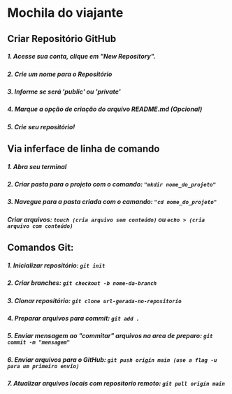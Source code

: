 # **Mochila do viajante**

## **Criar Repositório GitHub**

##### 1. Acesse sua conta, clique em "New Repository".
##### 2. Crie um nome para o Repositório
##### 3. Informe se será 'public' ou 'private'
##### 4. Marque a opção de criação do arquivo README.md (Opcional)
##### 5. Crie seu repositório! 

## **Via inferface de linha de comando**

##### 1. Abra seu terminal
##### 2. Criar pasta para o projeto com o comando: ```"mkdir nome_do_projeto"``` 
##### 3. Navegue para a pasta criada com o camando: ```"cd nome_do_projeto"``` 

##### Criar arquivos: ```touch (cria arquivo sem conteúdo)``` ou ```echo > (cria arquivo com conteúdo)```

## **Comandos Git:**

##### 1. Inicializar repositório: ```git init```
##### 2. Criar branches: ```git checkout -b nome-da-branch``` 
##### 3. Clonar repositório: ```git clone url-gerada-no-repositorio``` 
##### 4. Preparar arquivos para commit: ```git add .```
##### 5. Enviar mensagem ao "commitar" arquivos na area de preparo: ```git commit -m "mensagem"``` 
##### 6. Enviar arquivos para o GitHub: ```git push origin main (use a flag -u para um primeiro envio)```
##### 7. Atualizar arquivos locais com repositorio remoto: ```git pull origin main``` 
